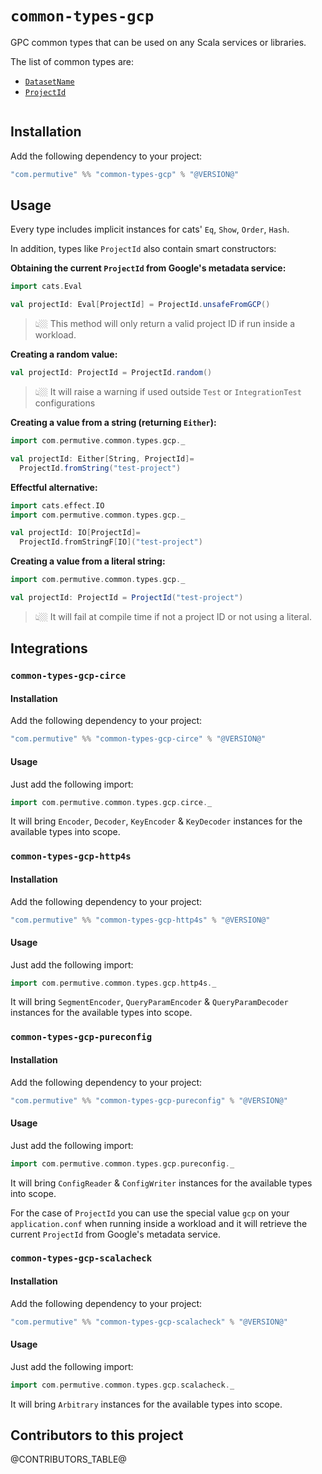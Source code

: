 # `common-types-gcp`

GPC common types that can be used on any Scala services or libraries.

The list of common types are:

- [`DatasetName`](modules/common-types-gcp/src/main/scala/com/permutive/common/types/gcp/DatasetName.scala)
- [`ProjectId`](modules/common-types-gcp/src/main/scala/com/permutive/common/types/gcp/ProjectId.scala)

```scala mdoc:toc
```

## Installation

Add the following dependency to your project:

```sbt
"com.permutive" %% "common-types-gcp" % "@VERSION@"
```

## Usage

Every type includes implicit instances for cats' `Eq`, `Show`, `Order`, `Hash`.

In addition, types like `ProjectId` also contain smart constructors:

**Obtaining the current `ProjectId` from Google's metadata service:**

```scala mdoc:silent:warn
import cats.Eval

val projectId: Eval[ProjectId] = ProjectId.unsafeFromGCP()
```

> 👆🏼 This method will only return a valid project ID if run inside a workload.

**Creating a random value:**

```scala mdoc:silent:warn
val projectId: ProjectId = ProjectId.random()
```

> 👆🏼 It will raise a warning if used outside `Test` or `IntegrationTest` configurations

**Creating a value from a string (returning `Either`):**

```scala mdoc:reset:invisible
import com.permutive.common.types.gcp._
```

```scala mdoc:silent
val projectId: Either[String, ProjectId]=
  ProjectId.fromString("test-project")
```

**Effectful alternative:**

```scala mdoc:reset:invisible
import cats.effect.IO
import com.permutive.common.types.gcp._
```

```scala mdoc:silent
val projectId: IO[ProjectId]=
  ProjectId.fromStringF[IO]("test-project")
```

**Creating a value from a literal string:**

```scala mdoc:reset:invisible
import com.permutive.common.types.gcp._
```

```scala mdoc:silent
val projectId: ProjectId = ProjectId("test-project")
```

> 👆🏼 It will fail at compile time if not a project ID or not using a literal.

## Integrations

### `common-types-gcp-circe`

#### Installation

Add the following dependency to your project:

```sbt
"com.permutive" %% "common-types-gcp-circe" % "@VERSION@"
```

#### Usage

Just add the following import:

```scala mdoc:reset:silent:warn
import com.permutive.common.types.gcp.circe._
```

It will bring `Encoder`, `Decoder`, `KeyEncoder` & `KeyDecoder` instances for the
available types into scope.

### `common-types-gcp-http4s`

#### Installation

Add the following dependency to your project:

```sbt
"com.permutive" %% "common-types-gcp-http4s" % "@VERSION@"
```

#### Usage

Just add the following import:

```scala mdoc:reset:silent:warn
import com.permutive.common.types.gcp.http4s._
```

It will bring `SegmentEncoder`, `QueryParamEncoder` & `QueryParamDecoder`
instances for the available types into scope.

### `common-types-gcp-pureconfig`

#### Installation

Add the following dependency to your project:

```sbt
"com.permutive" %% "common-types-gcp-pureconfig" % "@VERSION@"
```

#### Usage

Just add the following import:

```scala mdoc:reset:silent:warn
import com.permutive.common.types.gcp.pureconfig._
```

It will bring `ConfigReader` & `ConfigWriter` instances for the available types
into scope.

For the case of `ProjectId` you can use the special value `gcp` on your
`application.conf` when running inside a workload and it will retrieve the
current `ProjectId` from Google's metadata service.

### `common-types-gcp-scalacheck`

#### Installation

Add the following dependency to your project:

```sbt
"com.permutive" %% "common-types-gcp-scalacheck" % "@VERSION@"
```

#### Usage

Just add the following import:

```scala mdoc:reset:silent:warn
import com.permutive.common.types.gcp.scalacheck._
```

It will bring `Arbitrary` instances for the available types into scope.

## Contributors to this project

@CONTRIBUTORS_TABLE@